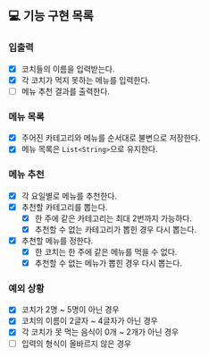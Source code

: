 ## 💻 기능 구현 목록

### 입출력
- [x] 코치들의 이름을 입력받는다.
- [x] 각 코치가 먹지 못하는 메뉴를 입력한다.
- [ ] 메뉴 추천 결과를 출력한다.

### 메뉴 목록
- [x] 주어진 카테고리와 메뉴를 순서대로 불변으로 저장한다.
- [x] 메뉴 목록은 `List<String>`으로 유지한다.

### 메뉴 추천
- [x] 각 요일별로 메뉴를 추천한다.
- [x] 추천할 카테고리를 뽑는다.
  - [x] 한 주에 같은 카테고리는 최대 2번까지 가능하다.
  - [x] 추천할 수 없는 카테고리가 뽑힌 경우 다시 뽑는다.
- [x] 추천할 메뉴를 정한다.
  - [x] 한 코치는 한 주에 같은 메뉴를 먹을 수 없다.
  - [x] 추천할 수 없는 메뉴가 뽑힌 경우 다시 뽑는다.

### 예외 상황
- [x] 코치가 2명 ~ 5명이 아닌 경우
- [x] 코치의 이름이 2글자 ~ 4글자가 아닌 경우
- [x] 각 코치가 못 먹는 음식이 0개 ~ 2개가 아닌 경우
- [ ] 입력의 형식이 올바르지 않은 경우
